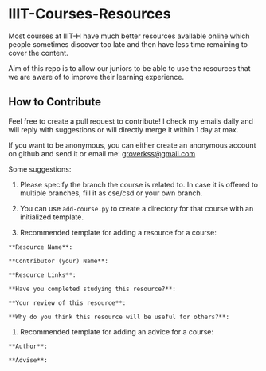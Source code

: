 # IIIT-Courses-Resources

Most courses at IIIT-H have much better resources available online
which people sometimes discover too late and then have less time
remaining to cover the content. 

Aim of this repo is to allow our juniors to be able to use the resources
that we are aware of to improve their learning experience.

## How to Contribute

Feel free to create a pull request to contribute! I check my emails daily and
will reply with suggestions or will directly merge it within 1 day at max. 

If you want to be anonymous, you can either create an anonymous account on
github and send it or email me: groverkss@gmail.com

Some suggestions:

1. Please specify the branch the course is related to. In case it is offered
to multiple branches, fill it as cse/csd or your own branch.

1. You can use `add-course.py` to create a directory for that course with an
initialized template.

1. Recommended template for adding a resource for a course:

```
**Resource Name**:

**Contributor (your) Name**:

**Resource Links**:

**Have you completed studying this resource?**:

**Your review of this resource**:

**Why do you think this resource will be useful for others?**:
```

1. Recommended template for adding an advice for a course:

```
**Author**:

**Advise**:
```
